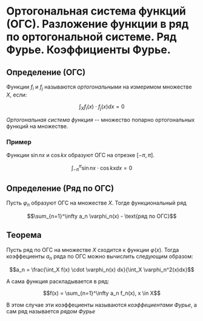 # Ортогональная система функций (ОГС). Разложение функции в ряд по ортогональной системе. Ряд Фурье. Коэффициенты Фурье.

## Определение (ОГС)

Функции $f_i$ и $f_j$ называются *ортогональными* на измеримом множестве $X$, если:

$$\int_X f_i(x) \cdot f_j(x) dx = 0$$

*Ортогональная система функция* -- множество попарно ортогональных функций на
множестве.

### Пример

Функции $\sin nx$ и $\cos kx$ образуют ОГС на отрезке $[-\pi, \pi]$.

$$\int_{-\pi}^\pi \sin nx \cdot \cos kx dx = 0$$

## Определение (Ряд по ОГС)

Пусть $\varphi_n$ образуют ОГС на множестве $X$. Тогде функциональный ряд

$$\sum_{n=1}^\infty a_n \varphi_n(x) - \text{ряд по ОГС}$$

## Теорема

Пусть ряд по ОГС на множестве $X$ сходится к функции $\varphi(x)$.
Тогда коэффециенты $a_n$ ряда по ОГС можно вычислить следующим образом:

$$a_n = \frac{\int_X f(x) \cdot \varphi_n(x) dx}{\int_X \varphi_n^2(x)dx}$$

А сама функция раскладывается в ряд:

$$f(x) = \sum_{n=1}^\infty a_n f_n(x), x \in X$$

В этом случае эти коэффециенты называются *коэффециентами Фурье*, а сам ряд
называется *рядом Фурье*

